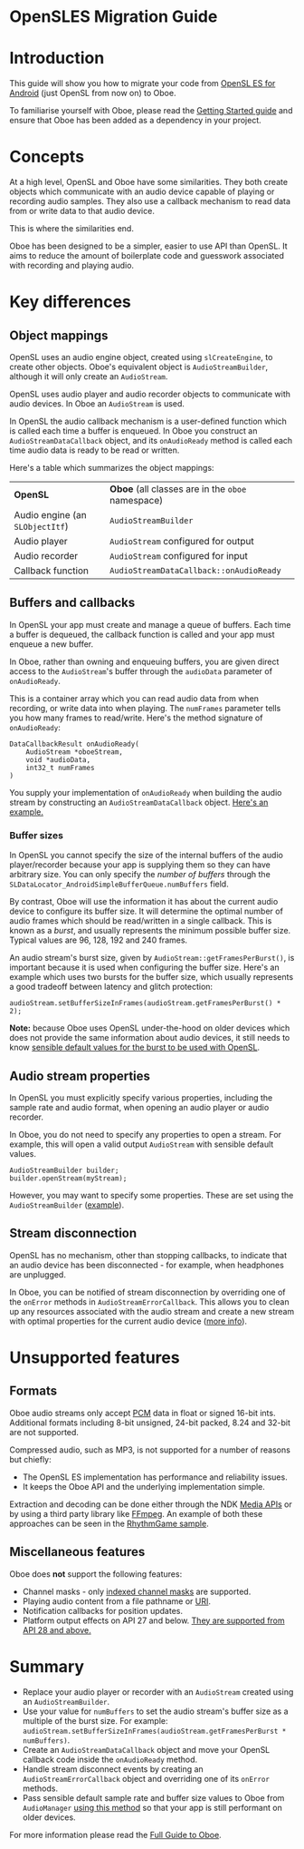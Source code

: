 OpenSLES Migration Guide
===

# Introduction

This guide will show you how to migrate your code from [OpenSL ES for Android](https://developer.android.com/ndk/guides/audio/opensl/opensl-for-android) (just OpenSL from now on) to Oboe. 

To familiarise yourself with Oboe, please read the [Getting Started guide](https://github.com/google/oboe/blob/main/docs/GettingStarted.md) and ensure that Oboe has been added as a dependency in your project.


# Concepts

At a high level, OpenSL and Oboe have some similarities. They both create objects which communicate with an audio device capable of playing or recording audio samples. They also use a callback mechanism to read data from or write data to that audio device.

This is where the similarities end.

Oboe has been designed to be a simpler, easier to use API than OpenSL. It aims to reduce the amount of boilerplate code and guesswork associated with recording and playing audio.


# Key differences


## Object mappings

OpenSL uses an audio engine object, created using `slCreateEngine`, to create other objects. Oboe's equivalent object is `AudioStreamBuilder`, although it will only create an `AudioStream`.

OpenSL uses audio player and audio recorder objects to communicate with audio devices. In Oboe an `AudioStream` is used.

In OpenSL the audio callback mechanism is a user-defined function which is called each time a buffer is enqueued. In Oboe you construct an `AudioStreamDataCallback` object, and its `onAudioReady` method is called each time audio data is ready to be read or written.  

Here's a table which summarizes the object mappings:


<table>
  <tr>
   <td><strong>OpenSL</strong>
   </td>
   <td><strong>Oboe </strong>(all classes are in the <code>oboe</code> namespace)
   </td>
  </tr>
  <tr>
   <td>Audio engine (an <code>SLObjectItf</code>)
   </td>
   <td><code>AudioStreamBuilder</code>
   </td>
  </tr>
  <tr>
   <td>Audio player
   </td>
   <td><code>AudioStream</code> configured for output
   </td>
  </tr>
  <tr>
   <td>Audio recorder
   </td>
   <td><code>AudioStream</code> configured for input
   </td>
  </tr>
  <tr>
   <td>Callback function
   </td>
   <td><code>AudioStreamDataCallback::onAudioReady</code>
   </td>
  </tr>
</table>



## Buffers and callbacks

In OpenSL your app must create and manage a queue of buffers. Each time a buffer is dequeued, the callback function is called and your app must enqueue a new buffer.

In Oboe, rather than owning and enqueuing buffers, you are given direct access to the `AudioStream`'s buffer through the `audioData` parameter of `onAudioReady`.

This is a container array which you can read audio data from when recording, or write data into when playing. The `numFrames` parameter tells you how many frames to read/write. Here's the method signature of `onAudioReady`:


```
DataCallbackResult onAudioReady(
    AudioStream *oboeStream,
    void *audioData,
    int32_t numFrames
)
```


You supply your implementation of `onAudioReady` when building the audio stream by constructing an `AudioStreamDataCallback` object. [Here's an example.](https://github.com/google/oboe/blob/main/docs/GettingStarted.md#creating-an-audio-stream)


### Buffer sizes

In OpenSL you cannot specify the size of the internal buffers of the audio player/recorder because your app is supplying them so they can have arbitrary size. You can only specify the _number of buffers_ through the `SLDataLocator_AndroidSimpleBufferQueue.numBuffers` field.

By contrast, Oboe will use the information it has about the current audio device to configure its buffer size. It will determine the optimal number of audio frames which should be read/written in a single callback. This is known as a _burst_, and usually represents the minimum possible buffer size. Typical values are 96, 128, 192 and 240 frames.  

An audio stream's burst size, given by `AudioStream::getFramesPerBurst()`, is important because it is used when configuring the buffer size. Here's an example which uses two bursts for the buffer size, which usually represents a good tradeoff between latency and glitch protection:


```
audioStream.setBufferSizeInFrames(audioStream.getFramesPerBurst() * 2);
```


**Note:** because Oboe uses OpenSL under-the-hood on older devices which does not provide the same information about audio devices, it still needs to know [sensible default values for the burst to be used with OpenSL](https://github.com/google/oboe/blob/main/docs/GettingStarted.md#obtaining-optimal-latency).


## Audio stream properties

In OpenSL you must explicitly specify various properties, including the sample rate and audio format, when opening an audio player or audio recorder.

In Oboe, you do not need to specify any properties to open a stream. For example, this will open a valid output `AudioStream` with sensible default values.


```
AudioStreamBuilder builder;
builder.openStream(myStream);
```


However, you may want to specify some properties. These are set using the `AudioStreamBuilder` ([example](https://github.com/google/oboe/blob/main/docs/FullGuide.md#set-the-audio-stream-configuration-using-an-audiostreambuilder)).


## Stream disconnection

OpenSL has no mechanism, other than stopping callbacks, to indicate that an audio device has been disconnected - for example, when headphones are unplugged.

In Oboe, you can be notified of stream disconnection by overriding one of the `onError` methods in `AudioStreamErrorCallback`. This allows you to clean up any resources associated with the audio stream and create a new stream with optimal properties for the current audio device ([more info](https://github.com/google/oboe/blob/main/docs/FullGuide.md#disconnected-audio-stream)).


# Unsupported features


## Formats

Oboe audio streams only accept [PCM](https://en.wikipedia.org/wiki/Pulse-code_modulation) data in float or signed 16-bit ints. Additional formats including 8-bit unsigned, 24-bit packed, 8.24 and 32-bit are not supported.

Compressed audio, such as MP3, is not supported for a number of reasons but chiefly:



*   The OpenSL ES implementation has performance and reliability issues.
*   It keeps the Oboe API and the underlying implementation simple.

Extraction and decoding can be done either through the NDK [Media APIs](https://developer.android.com/ndk/reference/group/media) or by using a third party library like [FFmpeg](https://ffmpeg.org/). An example of both these approaches can be seen in the [RhythmGame sample](https://github.com/google/oboe/tree/main/samples/RhythmGame).


## Miscellaneous features

Oboe does **not** support the following features:



*   Channel masks - only [indexed channel masks](https://developer.android.com/reference/kotlin/android/media/AudioFormat#channel-index-masks) are supported.
*   Playing audio content from a file pathname or [URI](https://en.wikipedia.org/wiki/Uniform_Resource_Identifier).
*   Notification callbacks for position updates.
*   Platform output effects on API 27 and below. [They are supported from API 28 and above.](https://github.com/google/oboe/wiki/TechNote_Effects)


# Summary



*   Replace your audio player or recorder with an `AudioStream` created using an `AudioStreamBuilder`.
*   Use your value for `numBuffers` to set the audio stream's buffer size as a multiple of the burst size. For example: `audioStream.setBufferSizeInFrames(audioStream.getFramesPerBurst * numBuffers)`.
*   Create an `AudioStreamDataCallback` object and move your OpenSL callback code inside the `onAudioReady` method.
*   Handle stream disconnect events by creating an `AudioStreamErrorCallback` object and overriding one of its `onError` methods.
*   Pass sensible default sample rate and buffer size values to Oboe from `AudioManager` [using this method](https://github.com/google/oboe/blob/main/docs/GettingStarted.md#obtaining-optimal-latency) so that your app is still performant on older devices.

For more information please read the [Full Guide to Oboe](https://github.com/google/oboe/blob/main/docs/FullGuide.md).
